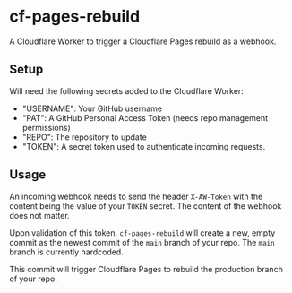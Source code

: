 # cf-pages-rebuild

A Cloudflare Worker to trigger a Cloudflare Pages rebuild as a webhook.

## Setup

Will need the following secrets added to the Cloudflare Worker:
- "USERNAME": Your GitHub username
- "PAT": A GitHub Personal Access Token (needs repo management permissions)
- "REPO": The repository to update
- "TOKEN": A secret token used to authenticate incoming requests.

## Usage

An incoming webhook needs to send the header `X-AW-Token` with the content being the value of your `TOKEN` secret. The content of the webhook does not matter.

Upon validation of this token, `cf-pages-rebuild` will create a new, empty commit as the newest commit of the `main` branch of your repo. The `main` branch is currently hardcoded.

This commit will trigger Cloudflare Pages to rebuild the production branch of your repo.
